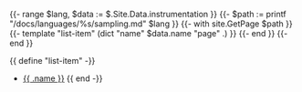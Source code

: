 {{- range $lang, $data := $.Site.Data.instrumentation }}
  {{- $path := printf "/docs/languages/%s/sampling.md" $lang }}
  {{- with site.GetPage $path }}
    {{- template "list-item" (dict "name" $data.name "page" .) }}
  {{- end }}
{{- end }}

{{ define "list-item" -}}
- <a href="{{ .page.RelPermalink }}">{{ .name }}</a>
{{ end -}}
